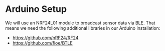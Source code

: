 # Arduino Setup

We will use an NRF24L01 module to broadcast sensor data via BLE. That means we need the following additional libraries in our Arduino installation:
- https://github.com/nRF24/RF24
- https://github.com/floe/BTLE


